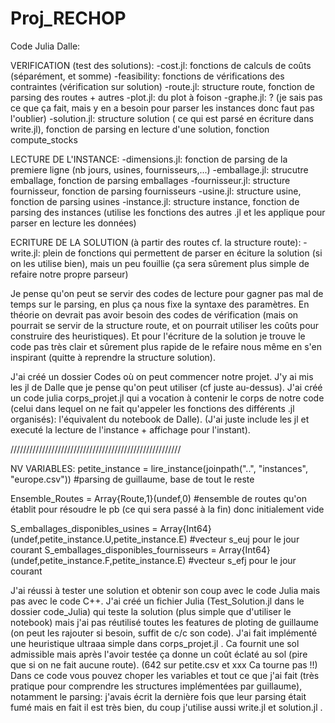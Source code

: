 # Proj_RECHOP

Code Julia Dalle:

VERIFICATION (test des solutions):
-cost.jl: fonctions de calculs de  coûts (séparément, et somme)
-feasibility: fonctions de vérifications des contraintes (vérification sur solution)
-route.jl: structure route, fonction de parsing des routes + autres
-plot.jl: du plot à foison
-graphe.jl: ? (je sais pas ce que ça fait, mais y en a besoin pour parser les instances donc faut pas l'oublier)
-solution.jl: structure solution ( ce qui est parsé en écriture dans write.jl), fonction de parsing en lecture d'une solution, fonction compute_stocks


LECTURE DE L'INSTANCE:
-dimensions.jl: fonction de parsing de la premiere ligne (nb jours, usines, fournisseurs,...)
-emballage.jl: strucutre emballage, fonction de parsing emballages
-fournisseur.jl: structure fournisseur, fonction de parsing fournisseurs
-usine.jl: structure usine, fonction de parsing usines
-instance.jl: structure instance, fonction de parsing des instances (utilise les fonctions des autres .jl et les applique pour parser en lecture les données)


ECRITURE DE LA SOLUTION (à partir des routes cf. la structure route):
-write.jl: plein de fonctions qui permettent de parser en éciture la solution (si on les utilise bien), mais un peu fouillie (ça sera sûrement plus simple de refaire notre propre parseur)



Je pense qu'on peut se servir des codes de lecture pour gagner pas mal de temps sur le parsing, en plus ça nous fixe la syntaxe des paramètres. En théorie on devrait pas avoir besoin des codes de vérification (mais on pourrait se servir de la structure route, et on pourrait utiliser les coûts pour construire des heuristiques). Et pour l'écriture de la solution je trouve le code pas très clair et sûrement plus rapide de le refaire nous même en s'en inspirant (quitte à reprendre la structure solution). 

J'ai créé un dossier Codes où on peut commencer notre projet. J'y ai mis les jl de Dalle que je pense qu'on peut utiliser (cf juste au-dessus). J'ai créé un code julia corps_projet.jl qui a vocation à contenir le corps de notre code (celui dans lequel on ne fait qu'appeler les fonctions des différents .jl organisés): l'équivalent du notebook de Dalle). (J'ai juste include les jl et executé la lecture de l'instance + affichage pour l'instant).


//////////////////////////////////////////////////////

NV VARIABLES:
petite_instance = lire_instance(joinpath("..", "instances", "europe.csv"))                #parsing de guillaume, base de tout le reste

Ensemble_Routes = Array{Route,1}(undef,0)                        #ensemble de routes qu'on établit pour résoudre le pb (ce qui sera passé à la fin) donc initialement vide

S_emballages_disponibles_usines = Array{Int64}(undef,petite_instance.U,petite_instance.E)               #vecteur s_euj pour le jour courant
S_emballages_disponibles_fournisseurs = Array{Int64}(undef,petite_instance.F,petite_instance.E)         #vecteur s_efj pour le jour courant



J'ai réussi à tester une solution et obtenir son coup avec le code Julia mais pas avec le code C++.
J'ai créé un fichier Julia (Test_Solution.jl dans le dossier code_Julia) qui teste la solution (plus simple que d'utiliser le notebook) mais j'ai pas réutilisé toutes les features de ploting de guillaume (on peut les rajouter si besoin, suffit de c/c son code).
J'ai fait implémenté une heuristique ultraaa simple dans corps_projet.jl . Ca fournit une sol admissible mais après l'avoir testée ça donne un coût éclaté au sol (pire que si on ne fait aucune route). (642 sur petite.csv et xxx Ca tourne pas !!)
Dans ce code vous pouvez choper les variables et tout ce que j'ai fait (très pratique pour comprendre les structures implémentées par guillaume), notamment le parsing: j'avais écrit la dernière fois que leur parsing était fumé mais en fait il est très bien, du coup j'utilise aussi write.jl et solution.jl .

